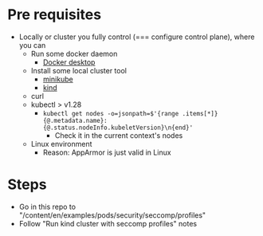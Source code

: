# Pre requisites
* Locally or cluster you fully control (=== configure control plane), where you can
  * Run some docker daemon
    * [Docker desktop](https://www.docker.com/products/docker-desktop/)
  * Install some local cluster tool
    * [minikube](https://minikube.sigs.k8s.io/docs/start/)
    * [kind](https://kind.sigs.k8s.io/)
  * curl
  * kubectl > v1.28
    * `kubectl get nodes -o=jsonpath=$'{range .items[*]}{@.metadata.name}: {@.status.nodeInfo.kubeletVersion}\n{end}'`
      * Check it in the current context's nodes
  * Linux environment
    * Reason: AppArmor is just valid in Linux

# Steps
* Go in this repo to "/content/en/examples/pods/security/seccomp/profiles"
* Follow "Run kind cluster with seccomp profiles" notes
